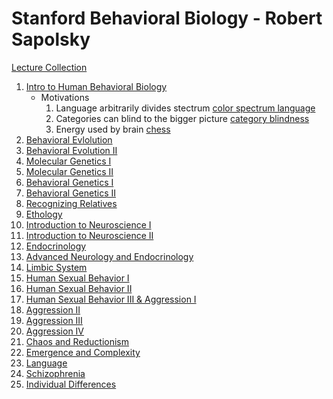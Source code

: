 # Stanford Behavioral Biology - Robert Sapolsky

[Lecture Collection](https://www.youtube.com/watch?v=NNnIGh9g6fA&list=PL848F2368C90DDC3D)

1. [Intro to Human Behavioral Biology](https://www.youtube.com/watch?v=NNnIGh9g6fA)
    - Motivations
       1. Language arbitrarily divides stectrum [color spectrum language](https://youtu.be/NNnIGh9g6fA?list=PL848F2368C90DDC3D&t=683)
       2. Categories can blind to the bigger picture [category blindness](https://youtu.be/NNnIGh9g6fA?list=PL848F2368C90DDC3D&t=1021)
       3. Energy used by brain [chess](https://youtu.be/NNnIGh9g6fA?list=PL848F2368C90DDC3D&t=2242)
2. [Behavioral Evlolution](https://www.youtube.com/watch?v=Y0Oa4Lp5fLE)
3. [Behavioral Evolution II](https://www.youtube.com/watch?v=oKNAzl-XN4I&t=387s)
4. [Molecular Genetics I](https://www.youtube.com/watch?v=_dRXA1_e30o)
5. [Molecular Genetics II]()
6. [Behavioral Genetics I]()
7. [Behavioral Genetics II]()
8. [Recognizing Relatives]()
9. [Ethology]()
10. [Introduction to Neuroscience I]()
11. [Introduction to Neuroscience II]()
12. [Endocrinology]()
13. [Advanced Neurology and Endocrinology]()
14. [Limbic System]()
15. [Human Sexual Behavior I]()
16. [Human Sexual Behavior II]()
17. [Human Sexual Behavior III & Aggression I]()
18. [Aggression II]()
19. [Aggression III]()
20. [Aggression IV]()
21. [Chaos and Reductionism]()
22. [Emergence and Complexity]()
23. [Language]()
24. [Schizophrenia]()
25. [Individual Differences]()





